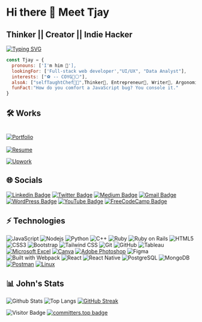 
 # Hi there 👋 Meet Tjay

 ##  Thinker || Creator || Indie Hacker   
[![Typing SVG](https://readme-typing-svg.demolab.com?font=Fira+Code&size=25&pause=1000&color=14FF15&background=000000&width=1200&lines=%5E%5%5D%2B%24expect(Ba-ig-pr-zA-CE-GI-PR-TV-Z0-9).not.toBe(John);Let's+talk+code)](https://git.io/typing-svg)

```javascript
const Tjay = {
  pronouns: ['I'm him 👨'],
  lookingFor: ['Full-stack web developer',"UI/UX", "Data Analyst"],
  interests: ["⚽ -- COYG🔴⚪"],
  alsoA: ["selfTaughtChef👨‍🍳",Thinker🤔, Entrepreneur💼, Writer📝, Argonomist🥬 ],  
  funFact:"How do you comfort a JavaScript bug? You console it."
}
```
## 🛠️ Works
<br>[![Portfolio](https://img.shields.io/badge/Portfolio-Check%20It%20Out-orange)](tjay.me)<br><br>
[![Resume](https://img.shields.io/badge/Resume-View_or_Download-<COLOR>.svg)](https://drive.google.com/file/d/1CUeqcUi0WjjIruV_2f0k0tlLWDY6NDRY/view?usp=sharing)

[![Upwork](https://img.shields.io/badge/Upwork-Hire_me-14A800.svg)](https://www.upwork.com/freelancers/~01afcd660a1a10fc74?viewMode=1)



## 🌐 Socials
[![Linkedin Badge](https://img.shields.io/badge/-Linkedin-blue?style=flat-square&logo=Linkedin&logoColor=white)](https://www.linkedin.com/in/john-murianki-thiongo/)
[![Twitter Badge](https://img.shields.io/twitter/follow/TjayPod?style=social)](https://twitter.com/TjayPod)
[![Medium Badge](https://img.shields.io/badge/Medium-12100E?style=flat-square&logo=medium&logoColor=white&link=https://medium.com/@tjaymurianki)](https://medium.com/@tjaymurianki)
[![Gmail Badge](https://img.shields.io/badge/-Gmail.com-c14438?style=flat-square&logo=Gmail&logoColor=white&link=mailto:mcjthiongo@gmail.com)](mailto:mcthiongo@gmail.com)
[![WordPress Badge](https://img.shields.io/badge/WordPress-Visit%20My%20Blog-blue?style=flat-square&logo=wordpress)](https://thetjaypod.wordpress.com/)
[![YouTube Badge](https://img.shields.io/badge/YouTube-Visit%20My%20Channel-red?style=flat-square&logo=youtube)](https://www.youtube.com/channel/UCcEeMgWcGmDL6w5Ow22TALg)
[![FreeCodeCamp Badge](https://img.shields.io/badge/FreeCodeCamp-Visit%20My%20Profile-blue?style=flat-square&logo=freecodecamp)](https://www.freecodecamp.org/profile/tjay1760)



## ⚡ Technologies

![JavaScript](https://img.shields.io/badge/-JavaScript-black?style=flat-square&logo=javascript)
![Nodejs](https://img.shields.io/badge/-Nodejs-black?style=flat-square&logo=Node.js)
![Python](https://img.shields.io/badge/-Python-black?style=flat-square&logo=Python)
![C++](https://img.shields.io/badge/-C++-00599C?style=flat-square&logo=c)
![Ruby](https://img.shields.io/badge/Ruby-red?logo=ruby)
![Ruby on Rails](https://img.shields.io/badge/Ruby%20on%20Rails-red?logo=rubyonrails)
![HTML5](https://img.shields.io/badge/-HTML5-E34F26?style=flat-square&logo=html5&logoColor=white)
![CSS3](https://img.shields.io/badge/-CSS3-1572B6?style=flat-square&logo=css3)
![Bootstrap](https://img.shields.io/badge/-Bootstrap-563D7C?style=flat-square&logo=bootstrap)
![Tailwind CSS](https://img.shields.io/badge/Tailwind%20CSS-blue?logo=tailwindcss)
![Git](https://img.shields.io/badge/-Git-black?style=flat-square&logo=git)
![GitHub](https://img.shields.io/badge/-GitHub-181717?style=flat-square&logo=github)
![Tableau](https://img.shields.io/badge/-Tableau-E97627?logo=tableau&logoColor=white&style=flat-square)
[![Microsoft Excel](https://img.shields.io/badge/-Microsoft%20Excel-217346?logo=microsoft-excel&logoColor=white&style=flat-square)](https://www.microsoft.com/en-us/microsoft-365/excel)
[![Canva](https://img.shields.io/badge/-Canva-20A0F0?logo=canva&logoColor=white&style=flat-square)](https://www.canva.com/)
[![Adobe Photoshop](https://img.shields.io/badge/-Adobe%20Photoshop-31A8FF?logo=adobe-photoshop&logoColor=white&style=flat-square)](https://www.adobe.com/products/photoshop.html)
![Figma](https://img.shields.io/badge/Figma-purple?logo=figma)
![Built with Webpack](https://img.shields.io/badge/Webpack-blue?logo=webpack)
![React](https://img.shields.io/badge/React-blue?logo=react)
![React Native](https://img.shields.io/badge/React%20Native-blue?logo=react)
![PostgreSQL](https://img.shields.io/badge/PostgreSQL-blue?logo=postgresql)
![MongoDB](https://img.shields.io/badge/-MongoDB-black?style=flat-square&logo=mongodb)
[![Postman](https://img.shields.io/badge/Postman-orange?logo=postman)](https://www.postman.com/)
[![Linux](https://img.shields.io/badge/Linux-yellow?logo=linux)](https://www.linux.org/)




## 📊 John's Stats

![Github Stats](https://github-readme-stats.vercel.app/api?username=tjay1760&count_private=true&show_icons=true&include_all_commits=true)
![Top Langs](https://github-readme-stats.vercel.app/api/top-langs/?username=tjay1760&hide=TeX&layout=compact)
[![GitHub Streak](https://streak-stats.demolab.com/?user=tjay1760)](https://git.io/streak-stats)

![Visitor Badge](https://visitor-badge.laobi.icu/badge?page_id=tjay1760.tjay1760)
 [![committers.top badge](https://user-badge.committers.top/kenya_private/tjay1760.svg)](https://user-badge.committers.top/kenya_private/tjay1760)

